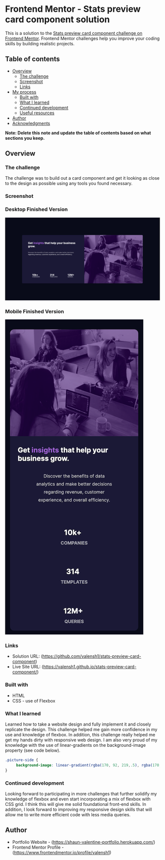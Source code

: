 # Frontend Mentor - Stats preview card component solution

This is a solution to the [Stats preview card component challenge on Frontend Mentor](https://www.frontendmentor.io/challenges/stats-preview-card-component-8JqbgoU62). Frontend Mentor challenges help you improve your coding skills by building realistic projects. 

## Table of contents

- [Overview](#overview)
  - [The challenge](#the-challenge)
  - [Screenshot](#screenshot)
  - [Links](#links)
- [My process](#my-process)
  - [Built with](#built-with)
  - [What I learned](#what-i-learned)
  - [Continued development](#continued-development)
  - [Useful resources](#useful-resources)
- [Author](#author)
- [Acknowledgments](#acknowledgments)

**Note: Delete this note and update the table of contents based on what sections you keep.**

## Overview

### The challenge

The challenge was to build out a card component and get it looking as close to the design as possible using any tools you found necessary.

### Screenshot

### Desktop Finished Version
![screenshot of finished project](/images/Finished_Desktop.png?raw=true "screenshot of finished project")

### Mobile Finished Version
![screenshot of finished project](/images/Finished_Mobile.png?raw=true "screenshot of finished project")

### Links

- Solution URL: (https://github.com/valensh1/stats-preview-card-component)
- Live Site URL: (https://valensh1.github.io/stats-preview-card-component/)

### Built with

- HTML
- CSS - use of Flexbox

### What I learned

Learned how to take a website design and fully implement it and closely replicate the design. This challenge helped me gain more confidence in my use and knowledge of flexbox. In addition, this challenge really helped me get my hands dirty with responsive web design. I am also very proud of my knowledge with the use of linear-gradients on the background-image property (see code below).

```css
.picture-side {
     background-image: linear-gradient(rgba(170, 92, 219,.5), rgba(170, 92, 219, .5)), url(../images/image-header-desktop.jpg);
}
```

### Continued development

Looking forward to participating in more challenges that further solidify my knowledge of flexbox and even start incorporating a mix of flexbox with CSS grid. I think this will give me solid foundational front-end skills. In addition, I look forward to improving my responsive design skills that will allow me to write more efficient code with less media queries.

## Author

- Portfolio Website - (https://shaun-valentine-portfolio.herokuapp.com/)
- Frontend Mentor Profile - (https://www.frontendmentor.io/profile/valensh1)


